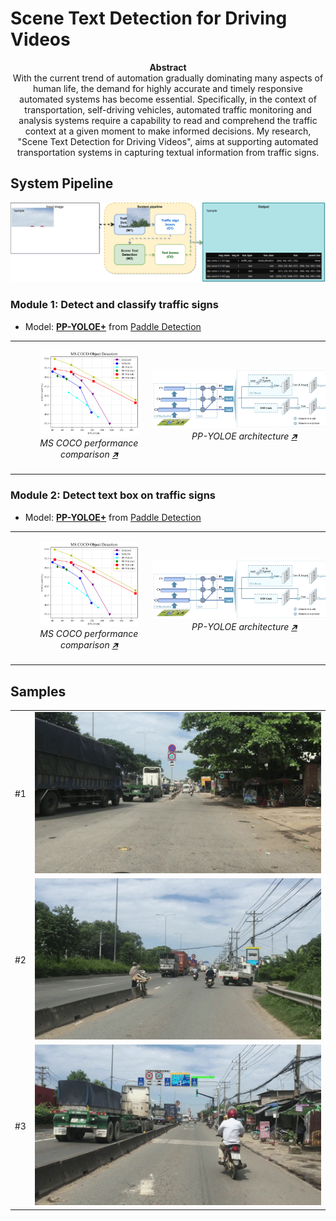 # Scene Text Detection for Driving Videos

<p align="center">
<b>Abstract</b>
<br>
With the current trend of automation gradually dominating many aspects of human life, the demand for highly accurate and timely responsive automated systems has become essential. Specifically, in the context of transportation, self-driving vehicles, automated traffic monitoring and analysis systems require a capability to read and comprehend the traffic context at a given moment to make informed decisions. My research, "Scene Text Detection for Driving Videos", aims at supporting automated transportation systems in capturing textual information from traffic signs.
</p>

## System Pipeline

![Scene Text Detection for Driving Videos System pipeline](images/system/pipeline.svg "Scene Text Detection for Driving Videos System pipeline")

### Module 1: Detect and classify traffic signs

- Model: [**PP-YOLOE+**](https://arxiv.org/abs/2203.16250) from [Paddle Detection](https://github.com/PaddlePaddle/PaddleDetection/)

<table>
  <tbody>
    <tr>
      <td width="35%">
        <figure style="width:95%">
          <img src="images/system/ppyoloe_plus_mscoco_comparison.png"
            alt="ppyoloe_plus_mscoco">
          <figcaption style="text-align: center;font-style: italic;">MS COCO performance comparison <a href="https://github.com/PaddlePaddle/PaddleDetection/tree/release/2.7/configs/ppyoloe">🡵</a></figcaption>
        </figure>
      </td>
      <td>
        <figure style="width:95%">
          <img src="images/system/ppyoloe_architecture.png"
            alt="ppyoloe_architecture">
          <figcaption style="text-align: center;font-style: italic;">PP-YOLOE architecture <a href="https://arxiv.org/abs/2203.16250">🡵</a></figcaption>
        </figure>
      </td>
    </tr>
  </tbody>
</table>

### Module 2: Detect text box on traffic signs

- Model: [**PP-YOLOE+**](https://arxiv.org/abs/2203.16250) from [Paddle Detection](https://github.com/PaddlePaddle/PaddleDetection/)

<table>
  <tbody>
    <tr>
      <td width="35%">
        <figure style="width:95%">
          <img src="images/system/ppyoloe_plus_mscoco_comparison.png"
            alt="ppyoloe_plus_mscoco">
          <figcaption style="text-align: center;font-style: italic;">MS COCO performance comparison <a href="https://github.com/PaddlePaddle/PaddleDetection/tree/release/2.7/configs/ppyoloe">🡵</a></figcaption>
        </figure>
      </td>
      <td>
        <figure style="width:95%">
          <img src="images/system/ppyoloe_architecture.png"
            alt="ppyoloe_architecture">
          <figcaption style="text-align: center;font-style: italic;">PP-YOLOE architecture <a href="https://arxiv.org/abs/2203.16250">🡵</a></figcaption>
        </figure>
      </td>
    </tr>
  </tbody>
</table>

## Samples

<table>
  <tbody>
    <tr>
      <td>#1</td>
      <td><img src="images/samples/sample_1.gif" alt="sample_1"></td>
    </tr>
    <tr>
      <td>#2</td>
      <td><img src="images/samples/sample_2.gif" alt="sample_2"></td>
    </tr>
    <tr>
      <td>#3</td>
      <td><img src="images/samples/sample_3.gif" alt="sample_3"></td>
    </tr>
  </tbody>
</table>
